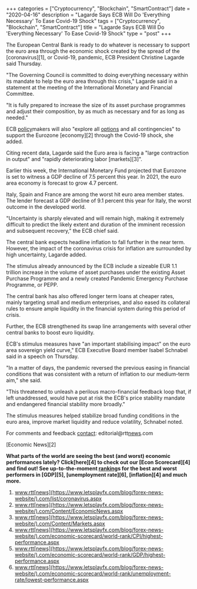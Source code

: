 +++
categories = ["Cryptocurrency", "Blockchain", "SmartContract"]
date = "2020-04-16"
description = "Lagarde Says ECB Will Do 'Everything Necessary' To Ease Covid-19 Shock"
tags = ["Cryptocurrency", "Blockchain", "SmartContract"]
title = "Lagarde Says ECB Will Do 'Everything Necessary' To Ease Covid-19 Shock"
type = "post"
+++

The European Central Bank is ready to do whatever is necessary to
support the euro area through the economic shock created by the spread
of the [coronavirus][1], or Covid-19, pandemic, ECB President Christine
Lagarde said Thursday.

"The Governing Council is committed to doing everything necessary within
its mandate to help the euro area through this crisis," Lagarde said in
a statement at the meeting of the International Monetary and Financial
Committee.  
  
"It is fully prepared to increase the size of its asset purchase
programmes and adjust their composition, by as much as necessary and for
as long as needed."

ECB [policy](https://www.fintechee.com/policy/)makers will also "explore all [options](https://www.fixpro.org/post/options-liquidity/) and all contingencies"
to support the Eurozone [economy][2] through the Covid-19 shock, she
added.  
  
Citing recent data, Lagarde said the Euro area is facing a "large
contraction in output" and "rapidly deteriorating labor [markets][3]".  
  
Earlier this week, the International Monetary Fund projected that
Eurozone is set to witness a GDP decline of 7.5 percent this year. In
2021, the euro area economy is forecast to grow 4.7 percent.  
  
Italy, Spain and France are among the worst hit euro area member states.
The lender forecast a GDP decline of 9.1 percent this year for Italy,
the worst outcome in the developed world.

"Uncertainty is sharply elevated and will remain high, making it
extremely difficult to predict the likely extent and duration of the
imminent recession and subsequent recovery," the ECB chief said.  
  
The central bank expects headline inflation to fall further in the near
term. However, the impact of the coronavirus crisis for inflation are
surrounded by high uncertainty, Lagarde added.  
  
The stimulus already announced by the ECB include a sizeable EUR 1.1
trillion increase in the volume of asset purchases under the existing
Asset Purchase Programme and a newly created Pandemic Emergency Purchase
Programme, or PEPP.

The central bank has also offered longer term loans at cheaper rates,
mainly targeting small and medium enterprises, and also eased its
collateral rules to ensure ample liquidity in the financial system
during this period of crisis.  
  
Further, the ECB strengthened its swap line arrangements with several
other central banks to boost euro liquidity.  
  
ECB's stimulus measures have "an important stabilising impact" on the
euro area sovereign yield curve," ECB Executive Board member Isabel
Schnabel said in a speech on Thursday.  
  
"In a matter of days, the pandemic reversed the previous easing in
financial conditions that was consistent with a return of inflation to
our medium-term aim," she said.

"This threatened to unleash a perilous macro-financial feedback loop
that, if left unaddressed, would have put at risk the ECB's price
stability mandate and endangered financial stability more broadly."

The stimulus measures helped stabilize broad funding conditions in the
euro area, improve market liquidity and reduce volatility, Schnabel
noted.

For comments and feedback [contact](https://www.playgroundfx.com/contact/): editorial@rtt[news](https://www.letsplayfx.com/blog/forex-news-website/).com

[Economic News][2]

 **What parts of the world are seeing the best (and worst) economic
performances lately? Click[here][4] to check out our [Econ Scorecard][4]
and find out! See up-to-the-moment [ranking](https://www.playgroundfx.com/blog/crypto-exchange-ranking/)s for the best and worst
performers in [GDP][5], [unemployment rate][6], [inflation][4] and much
more.**

   1. www.rtt[news](https://www.letsplayfx.com/blog/forex-news-website/).com/list/coronavirus.aspx
   2. www.rtt[news](https://www.letsplayfx.com/blog/forex-news-website/).com/Content/EconomicNews.aspx
   3. www.rtt[news](https://www.letsplayfx.com/blog/forex-news-website/).com/Content/Markets.aspx
   4. www.rtt[news](https://www.letsplayfx.com/blog/forex-news-website/).com/economic-scorecard/world-rank/CPI/highest-performance.aspx
   5. www.rtt[news](https://www.letsplayfx.com/blog/forex-news-website/).com/economic-scorecard/world-rank/GDP/highest-performance.aspx
   6. www.rtt[news](https://www.letsplayfx.com/blog/forex-news-website/).com/economic-scorecard/world-rank/unemployment-rate/lowest-performance.aspx